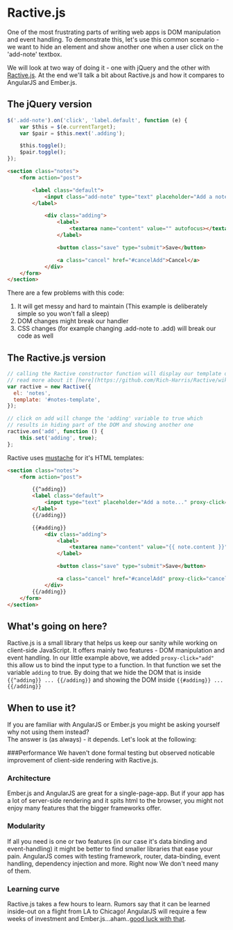 # Ractive.js

One of the most frustrating parts of writing web apps is DOM manipulation and event handling.
To demonstrate this, let's use this common scenario - we want to hide an element and show another one when a user click on the 'add-note' textbox.

We will look at two way of doing it - one with jQuery and the other with [Ractive.js](http://www.ractivejs.org).
At the end we'll talk a bit about Ractive.js and how it compares to AngularJS and Ember.js.


## The jQuery version

```js
$('.add-note').on('click', 'label.default', function (e) {
    var $this = $(e.currentTarget);
    var $pair = $this.next('.adding');

    $this.toggle();
    $pair.toggle();
});
```

```html
<section class="notes">
    <form action="post">

        <label class="default">
            <input class="add-note" type="text" placeholder="Add a note...">
        </label>

            <div class="adding">
                <label>
                    <textarea name="content" value="" autofocus></textarea>
                </label>

                <button class="save" type="submit">Save</button>

                <a class="cancel" href="#cancelAdd">Cancel</a>
            </div>
    </form>
</section>
```
There are a few problems with this code:

1. It will get messy and hard to maintain (This example is deliberately simple so you won't fall a sleep)
1. DOM changes might break our handler
1. CSS changes (for example changing .add-note to .add) will break our code as well

## The Ractive.js version

```js
// calling the Ractive constructor function will display our template on the page.
// read more about it [here](https://github.com/Rich-Harris/Ractive/wiki/Initialisation-options).
var ractive = new Ractive({
  el: 'notes',
  template: '#notes-template',
});

// click on add will change the 'adding' variable to true which
// results in hiding part of the DOM and showing another one
ractive.on('add', function () {
    this.set('adding', true);
};

```

Ractive uses [mustache](http://mustache.github.io/) for it's HTML templates:
```html
<section class="notes">
    <form action="post">

        {{^adding}}
        <label class="default">
            <input type="text" placeholder="Add a note..." proxy-click="add">
        </label>
        {{/adding}}

        {{#adding}}
            <div class="adding">
                <label>
                    <textarea name="content" value="{{ note.content }}" autofocus></textarea>
                </label>

                <button class="save" type="submit">Save</button>

                <a class="cancel" href="#cancelAdd" proxy-click="cancelAdd">Cancel</a>
            </div>
        {{/adding}}
    </form>
</section>
```
## What's going on here?

Ractive.js is a small library that helps us keep our sanity while working on client-side JavaScript. It offers mainly two features - DOM manipulation and event handling. In our little example above, we added `proxy-click="add"` this allow us to bind the input type to a function. In that function we set the variable `adding` to true. By doing that we hide the DOM that is inside `{{^adding}} ... {{/adding}}` and showing the DOM inside `{{#adding}} ... {{/adding}}`

## When to use it?

If you are familiar with AngularJS or Ember.js you might be asking yourself why not using them instead?  
The answer is (as always) - it depends. Let's look at the following:

###Performance
We haven't done formal testing but observed noticable improvement of client-side rendering with Ractive.js.

### Architecture
Ember.js and AngularJS are great for a single-page-app. But if your app has a lot of server-side rendering and it spits html to the browser, you might not enjoy many features that the bigger frameworks offer.

### Modularity
If all you need is one or two features (in our case it's data binding and event-handling) it might be better to find smaller libraries that ease your pain. AngularJS comes with testing framework, router, data-binding, event handling, dependency injection and more. Right now We don't need many of them.

### Learning curve
Ractive.js takes a few hours to learn. Rumors say that it can be learned inside-out on a flight from LA to Chicago!
AngularJS will require a few weeks of investment and Ember.js...aham..[good luck with that](http://emberjs.com/blog/2013/03/21/making-ember-easier.html).

